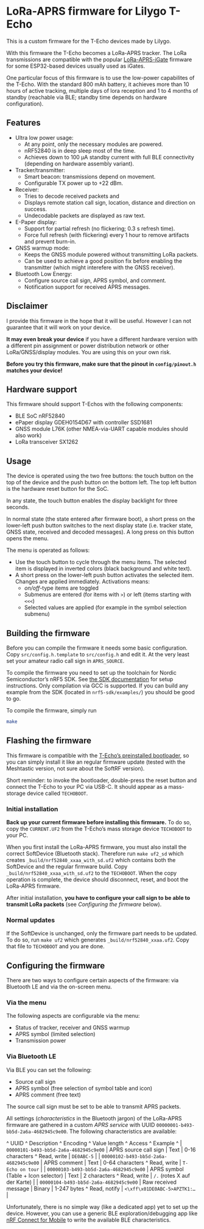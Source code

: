 # LoRa-APRS firmware for Lilygo T-Echo

This is a custom firmware for the T-Echo devices made by Lilygo.

With this firmware the T-Echo becomes a LoRa-APRS tracker. The LoRa
transmissions are compatible with the popular
[LoRa-APRS-iGate](https://github.com/lora-aprs/LoRa_APRS_iGate) firmware for
some ESP32-based devices usually used as iGates.

One particular focus of this firmware is to use the low-power capabilites of
the T-Echo. With the standard 800 mAh battery, it achieves more than 10 hours
of active tracking, multiple days of lora reception and 1 to 4 months of
standby (reachable via BLE; standby time depends on hardware configuration).

## Features

- Ultra low power usage:
  - At any point, only the necessary modules are powered.
  - nRF52840 is in deep sleep most of the time.
  - Achieves down to 100 μA standby current with full BLE connectivity
    (depending on hardware assembly variant).
- Tracker/transmitter:
  - Smart beacon: transmissions depend on movement.
  - Configurable TX power up to +22 dBm.
- Receiver:
  - Tries to decode received packets and
  - Displays remote station call sign, location, distance and direction on success.
  - Undecodable packets are displayed as raw text.
- E-Paper display:
  - Support for partial refresh (no flickering; 0.3 s refresh time).
  - Force full refresh (with flickering) every 1 hour to remove artifacts and prevent burn-in.
- GNSS warmup mode:
  - Keeps the GNSS module powered without transmitting LoRa packets.
  - Can be used to achieve a good position fix before enabling the transmitter
    (which might interefere with the GNSS receiver).
- Bluetooth Low Energy:
  - Configure source call sign, APRS symbol, and comment.
  - Notification support for received APRS messages.

## Disclaimer

I provide this firmware in the hope that it will be useful. However I can not
guarantee that it will work on your device.

**It may even break your device** if you have a different hardware version with a
different pin assignment or power distribution network or other
LoRa/GNSS/display modules. You are using this on your own risk.

**Before you try this firmware, make sure that the pinout in `config/pinout.h`
matches your device!**

## Hardware support

This firmware should support T-Echos with the following components:

- BLE SoC nRF52840
- ePaper display GDEH0154D67 with controller SSD1681
- GNSS module L76K (other NMEA-via-UART capable modules should also work)
- LoRa transceiver SX1262

## Usage

The device is operated using the two free buttons: the touch button on the
top of the device and the push button on the bottom left. The top left button
is the hardware reset button for the SoC.

In any state, the touch button enables the display backlight for three seconds.

In normal state (the state entered after firmware boot), a short press on the
lower-left push button switches to the next display state (i.e. tracker state,
GNSS state, received and decoded messages). A long press on this button opens
the menu.

The menu is operated as follows:

- Use the touch button to cycle through the menu items. The selected item is
  displayed in inverted colors (black background and white text).
- A short press on the lower-left push button activates the selected item.
  Changes are applied immediately. Activations means:
  - _on/off_-type items are toggled
  - Submenus are entered (for items with `>`) or left (items starting with `<<<`)
  - Selected values are applied (for example in the symbol selection submenu)


## Building the firmware

Before you can compile the firmware it needs some basic configuration. Copy
`src/config.h.template` to `src/config.h` and edit it. At the very least set
your amateur radio call sign in `APRS_SOURCE`.

To compile the firmware you need to set up the toolchain for Nordic
Semiconductor’s nRF5 SDK. See [the SDK
documentation](https://infocenter.nordicsemi.com/topic/struct_sdk/struct/sdk_nrf5_latest.html)
for setup instructions. Only compilation via GCC is supported. If you can build
any example from the SDK (located in `nrf5-sdk/examples/`) you should be good
to go.

To compile the firmware, simply run

```sh
make
```

## Flashing the firmware

This firmware is compatible with the [T-Echo’s preinstalled
bootloader](https://github.com/Xinyuan-LilyGO/T-Echo/tree/main/bootloader), so
you can simply install it like an regular firmware update (tested with the
Meshtastic version, not sure about the SoftRF version).

Short reminder: to invoke the bootloader, double-press the reset button and
connect the T-Echo to your PC via USB-C. It should appear as a mass-storage
device called `TECHOBOOT`.

### Initial installation

**Back up your current firmware before installing this firmware.** To do so,
copy the `CURRENT.UF2` from the T-Echo’s mass storage device `TECHOBOOT` to
your PC.

When you first install the LoRa-APRS firmware, you must also install the
correct SoftDevice (Bluetooth stack). Therefore run `make uf2_sd` which creates
`_build/nrf52840_xxaa_with_sd.uf2` which contains both the SoftDevice and the
regular firmware build. Copy `_build/nrf52840_xxaa_with_sd.uf2` to the
`TECHOBOOT`. When the copy operation is complete, the device should disconnect,
reset, and boot the LoRa-APRS firmware.

After initial installation, **you have to configure your call sign to be able to
transmit LoRa packets** (see _Configuring the firmware_ below).

### Normal updates

If the SoftDevice is unchanged, only the firmware part needs to be updated. To
do so, run `make uf2` which generates `_build/nrf52840_xxaa.uf2`. Copy that
file to `TECHOBOOT` and you are done.

## Configuring the firmware

There are two ways to configure certain aspects of the firmware: via Bluetooth
LE and via the on-screen menu.

### Via the menu

The following aspects are configurable via the menu:

- Status of tracker, receiver and GNSS warmup
- APRS symbol (limited selection)
- Transmission power

### Via Bluetooth LE

Via BLE you can set the following:

- Source call sign
- APRS symbol (free selection of symbol table and icon)
- APRS comment (free text)

The source call sign must be set to be able to transmit APRS packets.

All settings (_characteristics_ in the Bluetooth jargon) of the LoRa-APRS
firmware are gathered in a custom _APRS service_ with UUID
`00000001-b493-bb5d-2a6a-4682945c9e00`. The following characteristics are
available:

^ UUID                                   ^ Description                         ^ Encoding ^ Value length    ^ Access       ^ Example ^
| `00000101-b493-bb5d-2a6a-4682945c9e00` | APRS source call sign               | Text     | 0-16 characters ^ Read, write  | `DE0ABC-5` |
| `00000102-b493-bb5d-2a6a-4682945c9e00` | APRS comment                        | Text     | 0-64 characters ^ Read, write  | `T-Echo on tour` |
| `00000103-b493-bb5d-2a6a-4682945c9e00` | APRS symbol (Table + Icon selector) | Text     | 2 characters    ^ Read, write  | `/.` (rotes X auf der Karte) |
| `00000104-b493-bb5d-2a6a-4682945c9e00` | Raw received message                | Binary   | 1-247 bytes     ^ Read, notify | `<\xff\x01DE0ABC-5>APZTK1:…` |

Unfortunately, there is no simple way (like a dedicated app) yet to set up the
device. However, you can use a generic BLE exploration/debugging app like [nRF
Connect for
Mobile](https://www.nordicsemi.com/Products/Development-tools/nRF-Connect-for-mobile)
to write the available BLE characteristics.

